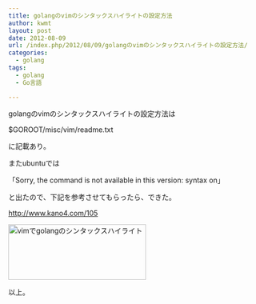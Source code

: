 ```yaml
---
title: golangのvimのシンタックスハイライトの設定方法
author: kwmt
layout: post
date: 2012-08-09
url: /index.php/2012/08/09/golangのvimのシンタックスハイライトの設定方法/
categories:
  - golang
tags:
  - golang
  - Go言語

---
```

golangのvimのシンタックスハイライトの設定方法は
  
$GOROOT/misc/vim/readme.txt
  
に記載あり。
  
またubuntuでは
  
「Sorry, the command is not available in this version: syntax on」
  
と出たので、下記を参考させてもらったら、できた。
  
<a href="http://www.kano4.com/105" target="_blank" class="broken_link">http://www.kano4.com/105</a>


<img
src="http://androg.up.seesaa.net/image/vim_syntax_in_go-thumbnail2.png" width="275" height="111" border="0" align="" alt="vimでgolangのシンタックスハイライト"
pbsrc="http://androg.up.seesaa.net/image/vim_syntax_in_go.png"
class="PopBoxImageSmall"
onclick="Pop(this,100,'PopBoxImageLarge');" /> 

以上。